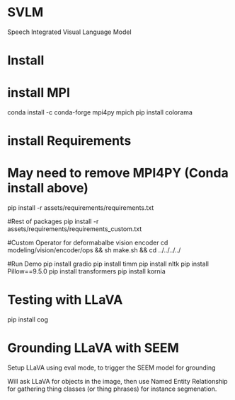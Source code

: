 # SVLM
Speech Integrated Visual Language Model


# Install 

# install MPI
conda install -c conda-forge mpi4py mpich
pip install colorama


# install Requirements
# May need to remove MPI4PY (Conda install above)
pip install -r assets/requirements/requirements.txt

#Rest of packages
pip install -r assets/requirements/requirements_custom.txt

#Custom Operator for deformabalbe vision encoder
cd modeling/vision/encoder/ops && sh make.sh && cd ../../../../

#Run Demo
pip install gradio
pip install timm
pip install nltk
pip install Pillow==9.5.0
pip install transformers
pip install kornia


# Testing with LLaVA
pip install cog


# Grounding LLaVA with SEEM
Setup LLaVA using eval mode, to trigger the SEEM model for grounding

Will ask LLaVA for objects in the image, then use Named Entity Relationship
for gathering thing classes (or thing phrases) for instance segmenation.


